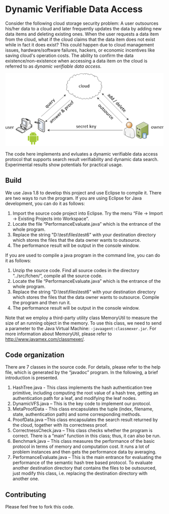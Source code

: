 # Dynamic Verifiable Data Access
Consider the following cloud storage security problem: A user outsources his/her data to a cloud and later frequently updates the data by adding new data items and deleting existing ones. When the user requests a data item from the cloud, what if the cloud claims that the data item does not exist while in fact it does exist? This could happen due to cloud management issues, hardware/software failures, hackers, or economic incentives like saving cloud's operation costs. The ability to confirm the data existence/non-existence when accessing a data item on the cloud is referred to as *dynamic verifiable data access*.

![model](model.png)

The code here implements and evluates a dynamic verifiable data access protocol that supports search result verifiability and dynamic data search. Experimental results show potentials for practical usage.

## Build

We use Java 1.8 to develop this project and use Eclipse to compile it. There are two ways to run the program. If you are using Eclipse for Java development, you can do it as follows:
1.  Import the source code project into Eclipse. Try the menu “File -> Import -> Existing Projects into Workspace”.
2.  Locate the file “PerformanceEvaluate.java” which is the entrance of the whole program.
3.  Replace the string "D:\\test\\files\\test6" with your destination directory which stores the files that the data owner wants to outsource.
4.  The performance result will be output in the console window.

If you are used to compile a java program in the command line, you can do it as follows:
1.  Unzip the source code. Find all source codes in the directory “../src/fchen/”, compile all the source code.
2.  Locate the file “PerformanceEvaluate.java” which is the entrance of the whole program.
3.  Replace the string "D:\\test\\files\\test6" with your destination directory which stores the files that the data owner wants to outsource. Compile the program and then run it.
4.  The performance result will be output in the console window.

Note that we employ a third-party utility class MemoryUtil to measure the size of an running object in the memory.  To use this class, we need to send a parameter to the Java Virtual Machine: `-javaagent:classmexer.jar`. For more information about MemoryUtil, please refer to http://www.javamex.com/classmexer/.

## Code organization

There are 7 classes in the source code. For details, please refer to the help file, which is generated by the “javadoc” program. In the following, a brief introduction is presented.
1.  HashTree.java - This class implements the hash authentication tree primitive, including computing the root value of a hash tree, getting an authentication path for a leaf, and modifying the leaf nodes.
2.  DynamicVFS.java – This is the key code to implement our protocol.
3.  MetaProofData - This class encapsulates the tuple (index, filename, state, authentication path) and some corresponding methods.
4.  ProofData.java –This class encapsulates the search result returned by the cloud, together with its correctness proof.
5.  CorrectnessCheck.java – This class checks whether the program is correct. There is a “main” function in this class; thus, it can also be run.
6.  Benchmark.java – This class measures the performance of the basic protocol in terms of memory and computation cost. It runs a lot of problem instances and then gets the performance data by averaging.
7.  PerformanceEvaluate.java – This is the main entrance for evaluating the performance of the semantic hash tree based protocol. To evaluate another destination directory that contains the files to be outsourced, just modify this class, i.e. replacing the destination directory with another one. 

## Contributing

Please feel free to fork this code.
